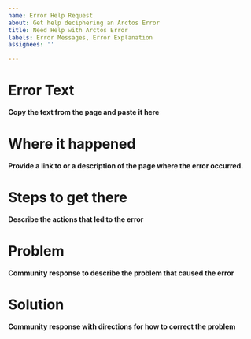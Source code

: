 ```yaml
---
name: Error Help Request
about: Get help deciphering an Arctos Error
title: Need Help with Arctos Error
labels: Error Messages, Error Explanation
assignees: ''

---
```


# Error Text
**Copy the text from the page and paste it here**

# Where it happened
**Provide a link to or a description of the page where the error occurred.**

# Steps to get there
**Describe the actions that led to the error**

# Problem
**Community response to describe the problem that caused the error**

# Solution
**Community response with directions for how to correct the problem**
